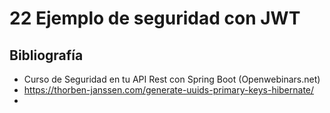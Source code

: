 # 22 Ejemplo de seguridad con JWT

## Bibliografía

- Curso de Seguridad en tu API Rest con Spring Boot (Openwebinars.net)
- https://thorben-janssen.com/generate-uuids-primary-keys-hibernate/
- 